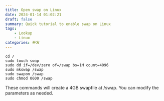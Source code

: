 ```yaml
---
title: Open swap on Linux
date: 2024-01-14 01:02:21
draft: false
summary: Quick tutorial to enable swap on Linux
tags:
    - Lookup
    - Linux
categories: 开发
---
```


```shell
cd /
sudo touch swap
sudo dd if=/dev/zero of=/swap bs=1M count=4096
sudo mkswap /swap
sudo swapon /swap
sudo chmod 0600 /swap
```

These commands will create a 4GB swapfile at /swap. You can modify the parameters as needed.
